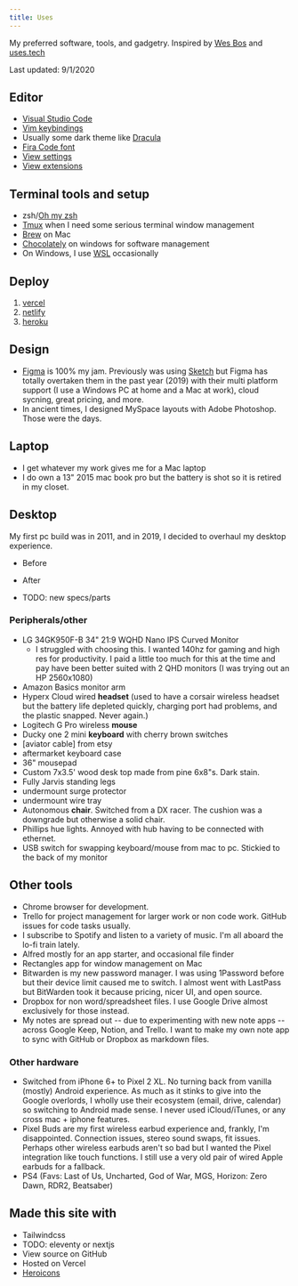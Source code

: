 ```yaml
---
title: Uses
---
```


My preferred software, tools, and gadgetry. Inspired by [Wes Bos](https://wesbos.com/uses) and [uses.tech](https://uses.tech/)

Last updated: 9/1/2020

<!-- TODO: add me to uses.tech site -->

## Editor

- [Visual Studio Code](https://code.visualstudio.com/)
- [Vim keybindings](https://github.com/VSCodeVim/Vim)
- Usually some dark theme like [Dracula](https://draculatheme.com/)
- [Fira Code font](https://github.com/tonsky/FiraCode)
- [View settings](https://gist.github.com/zebapy/9eb62f25ed47ee5470b0f5993818b7b0#file-settings-json)
- [View extensions](https://gist.github.com/zebapy/9eb62f25ed47ee5470b0f5993818b7b0#file-extensions-json)

## Terminal tools and setup

- zsh/[Oh my zsh](https://ohmyz.sh/)
- [Tmux](https://github.com/tmux/tmux) when I need some serious terminal window management
- [Brew](https://brew.sh/) on Mac
- [Chocolately](https://chocolatey.org/) on windows for software management
- On Windows, I use [WSL](https://docs.microsoft.com/en-us/windows/wsl/about) occasionally

## Deploy

1. [vercel](https://vercel.com/)
2. [netlify](https://www.netlify.com/)
3. [heroku](https://www.heroku.com/)

## Design

- [Figma](https://www.figma.com/) is 100% my jam. Previously was using [Sketch](https://www.sketch.com/) but Figma has totally overtaken them in the past year (2019) with their multi platform support (I use a Windows PC at home and a Mac at work), cloud sycning, great pricing, and more.
- In ancient times, I designed MySpace layouts with Adobe Photoshop. Those were the days.

## Laptop

- I get whatever my work gives me for a Mac laptop
- I do own a 13" 2015 mac book pro but the battery is shot so it is retired in my closet.

## Desktop

My first pc build was in 2011, and in 2019, I decided to overhaul my desktop experience.

- Before
- After

- TODO: new specs/parts

### Peripherals/other

- LG 34GK950F-B 34" 21:9 WQHD Nano IPS Curved Monitor
  - I struggled with choosing this. I wanted 140hz for gaming and high res for productivity. I paid a little too much for this at the time and pay have been better suited with 2 QHD monitors (I was trying out an HP 2560x1080)
- Amazon Basics monitor arm
- Hyperx Cloud wired **headset** (used to have a corsair wireless headset but the battery life depleted quickly, charging port had problems, and the plastic snapped. Never again.)
- Logitech G Pro wireless **mouse**
- Ducky one 2 mini **keyboard** with cherry brown switches
- [aviator cable] from etsy
- aftermarket keyboard case
- 36" mousepad
- Custom 7x3.5' wood desk top made from pine 6x8"s. Dark stain.
- Fully Jarvis standing legs
- undermount surge protector
- undermount wire tray
- Autonomous **chair**. Switched from a DX racer. The cushion was a downgrade but otherwise a solid chair.
- Phillips hue lights. Annoyed with hub having to be connected with ethernet.
- USB switch for swapping keyboard/mouse from mac to pc. Stickied to the back of my monitor

## Other tools

- Chrome browser for development.
- Trello for project management for larger work or non code work. GitHub issues for code tasks usually.
- I subscribe to Spotify and listen to a variety of music. I'm all aboard the lo-fi train lately.
- Alfred mostly for an app starter, and occasional file finder
- Rectangles app for window management on Mac
- Bitwarden is my new password manager. I was using 1Password before but their device limit caused me to switch. I almost went with LastPass but BitWarden took it because pricing, nicer UI, and open source.
- Dropbox for non word/spreadsheet files. I use Google Drive almost exclusively for those instead.
- My notes are spread out -- due to experimenting with new note apps -- across Google Keep, Notion, and Trello. I want to make my own note app to sync with GitHub or Dropbox as markdown files.

### Other hardware

- Switched from iPhone 6+ to Pixel 2 XL. No turning back from vanilla (mostly) Android experience. As much as it stinks to give into the Google overlords, I wholly use their ecosystem (email, drive, calendar) so switching to Android made sense. I never used iCloud/iTunes, or any cross mac + iphone features.
- Pixel Buds are my first wireless earbud experience and, frankly, I'm disappointed. Connection issues, stereo sound swaps, fit issues. Perhaps other wireless earbuds aren't so bad but I wanted the Pixel integration like touch functions. I still use a very old pair of wired Apple earbuds for a fallback.
- PS4 (Favs: Last of Us, Uncharted, God of War, MGS, Horizon: Zero Dawn, RDR2, Beatsaber)

## Made this site with

- Tailwindcss
- TODO: eleventy or nextjs
- View source on GitHub
- Hosted on Vercel
- [Heroicons](https://heroicons.dev/)
